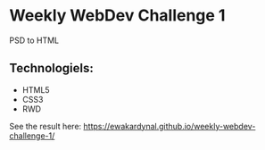 <h1>Weekly WebDev Challenge 1</h1>
<p>PSD to HTML</p>
<h2>Technologiels:</h2>
<ul>
   <li>HTML5</li>
   <li>CSS3</li>
   <li>RWD</li>
</ul>
<p>See the result here: <a href="https://ewakardynal.github.io/weekly-webdev-challenge-1/">https://ewakardynal.github.io/weekly-webdev-challenge-1/</a></p>